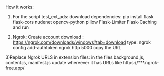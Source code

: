 How it works:
1) For the script test_ext_ads:
     download dependencies:  pip install flask flask-cors nudenet opencv-python pillow Flask-Limiter Flask-Caching
     and run
   
2) Ngrok:
          Create account
          download : https://ngrok.com/downloads/windows?tab=download
           type: ngrok config add-authtoken <token>
                 ngrok http 5000
                 copy the URL
   
3)Replace Ngrok URLS in extension files: in the files background.js, content.js, manifest.js
  update whereever it has URLs like https://***.ngrok-free.app/
